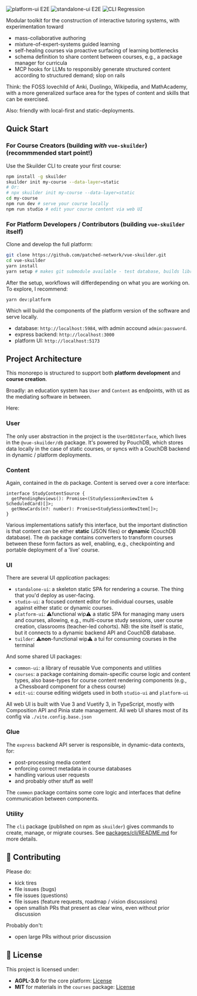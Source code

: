![`platform-ui` E2E](https://github.com/patched-network/vue-skuilder/actions/workflows/e2e-tests.yml/badge.svg)
![`standalone-ui` E2E](https://github.com/patched-network/vue-skuilder/actions/workflows/standalone-e2e-tests.yml/badge.svg)
![CLI Regression](https://github.com/patched-network/vue-skuilder/actions/workflows/cli-regression-test.yml/badge.svg)

Modular toolkit for the construction of interactive tutoring systems, with experimentation toward
- mass-collaborative authoring
- mixture-of-expert-systems guided learning
- self-healing courses via proactive surfacing of learning bottlenecks
- schema definition to share content between courses, e.g., a package manager for curricula
- MCP hooks for LLMs to responsibly generate structured content according to structured demand; slop on rails

Think: the FOSS lovechild of Anki, Duolingo, Wikipedia, and MathAcademy, with a more generalized surface area for the types of content and skills that can be exercised.

Also: friendly with local-first and static-deployments.

## Quick Start

### For Course Creators (building *with* `vue-skuilder`) (recommmended start point!)

Use the Skuilder CLI to create your first course:

```bash
npm install -g skuilder
skuilder init my-course --data-layer=static
# Or:
# npx skuilder init my-course --data-layer=static
cd my-course
npm run dev # serve your course locally
npm run studio # edit your course content via web UI
```

### For Platform Developers / Contributors (building `vue-skuilder` itself)

Clone and develop the full platform:

```bash
git clone https://github.com/patched-network/vue-skuilder.git
cd vue-skuilder
yarn install
yarn setup # makes git submodule available - test database, builds library packages
```

After the setup, workflows will differdepending on what you are working on. To explore, I recommend:

```
yarn dev:platform
```

Which will build the components of the platform version of the software and serve locally.
- database: `http://localhost:5984`, with admin accound `admin:password`.
- express backend: `http://localhost:3000`
- platform UI: `http://localhost:5173`

## Project Architecture

This monorepo is structured to support both **platform development** and **course creation**.

Broadly: an education system has `User` and `Content` as endpoints, with `UI` as the mediating software in between.

Here:

### User

The only user abstraction in the project is the `UserDBInterface`, which lives in the `@vue-skuilder/db` package. It's powered by PouchDB, which stores data locally in the case of static courses, or syncs with a CouchDB backend in dynamic / platform deployments.

### Content

Again, contained in the `db` package. Content is served over a core interface:

```
interface StudyContentSource {
  getPendingReviews(): Promise<(StudySessionReviewItem & ScheduledCard)[]>;
  getNewCards(n?: number): Promise<StudySessionNewItem[]>;
}
```

Various implementations satisfy this interface, but the important distinction is that content can be either **static** (JSON files) or **dynamic** (CouchDB database). The `db` package contains converters to transform courses between these form factors as well, enabling, e.g., checkpointing and portable deployment of a 'live' course.

### UI

There are several UI *application* packages:
- `standalone-ui`: a skeleton static SPA for rendering a course. The thing that you'd deploy as user-facing.
- `studio-ui`: a focused content editor for individual courses, usable against either static or dynamic courses.
- `platform-ui`: ⚠️functional wip⚠️ a static SPA for managing many users and courses, allowing, e.g., multi-course study sessions, user course creation, classrooms (teacher-led cohorts). NB: the site itself is static, but it connects to a dynamic backend API and CouchDB database.
- `tuilder`: ⚠️**non**-functional wip⚠️ a tui for consuming courses in the terminal

And some shared UI packages:
- `common-ui`: a library of reusable Vue components and utilities
- `courses`: a package containing domain-specific course logic and content types, also base-types for course content rendering components (e.g., a Chessboard component for a chess course)
- `edit-ui`: course editing widgets used in both `studio-ui` and `platform-ui`

All web UI is built with Vue 3 and Vuetify 3, in TypeScript, mostly with Composition API and Pinia state management. All web UI shares most of its config via `./vite.config.base.json`

### Glue

The `express` backend API server is responsible, in dynamic-data contexts, for:
- post-processing media content
- enforcing correct metadata in course databases
- handling various user requests
- and probably other stuff as well!

The `common` package contains some core logic and interfaces that define communication between components.

### Utility

The `cli` package (published on npm as `skuilder`) gives commands to create, manage, or migrate courses. See [packages/cli/README.md](packages/cli/README.md) for more details.

## 🤝 Contributing

Please do:
- kick tires
- file issues (bugs)
- file issues (questions)
- file issues (feature requests, roadmap / vision discussions)
- open smallish PRs that present as clear wins, even without prior discussion

Probably don't:
- open large PRs without prior discussion

## 📄 License

This project is licensed under:

- **AGPL-3.0** for the core platform: [License](https://opensource.org/licenses/AGPL-3.0)
- **MIT** for materials in the `courses` package: [License](https://opensource.org/licenses/MIT)
